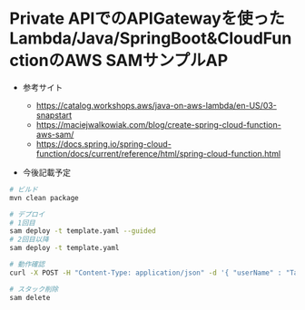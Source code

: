 # Private APIでのAPIGatewayを使ったLambda/Java/SpringBoot&CloudFunctionのAWS SAMサンプルAP

* 参考サイト
    * https://catalog.workshops.aws/java-on-aws-lambda/en-US/03-snapstart
    * https://maciejwalkowiak.com/blog/create-spring-cloud-function-aws-sam/
    * https://docs.spring.io/spring-cloud-function/docs/current/reference/html/spring-cloud-function.html

* 今後記載予定

```sh
# ビルド
mvn clean package

# デプロイ
# 1回目
sam deploy -t template.yaml --guided
# 2回目以降
sam deploy -t template.yaml

# 動作確認
curl -X POST -H "Content-Type: application/json" -d '{ "userName" : "Taro"}' https://42b4c7bk9g.execute-api.ap-northeast-1.amazonaws.com/Prod/users

# スタック削除
sam delete
```

